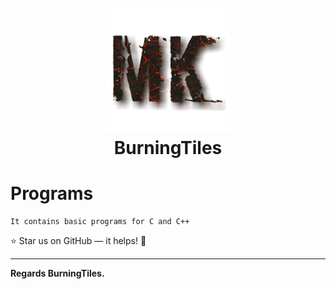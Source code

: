 <h1 align="center">
  <br>
  <a href="https://github.com/BurningTiles"><img src="logo.png" width="200"></a>
  <br>
  BurningTiles
  <br>
</h1>

# Programs
```
It contains basic programs for C and C++
```

:star: Star us on GitHub — it helps! :tada:

---
**Regards BurningTiles.**
